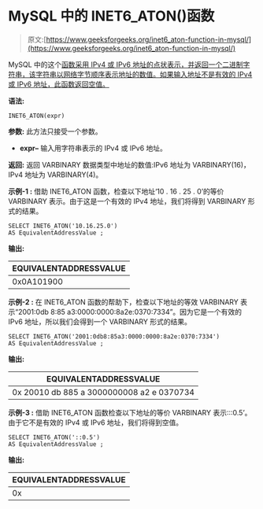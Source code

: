 # MySQL 中的 INET6_ATON()函数

> 原文:[https://www.geeksforgeeks.org/inet6_aton-function-in-mysql/](https://www.geeksforgeeks.org/inet6_aton-function-in-mysql/)

MySQL 中的这个[函数采用 IPv4 或 IPv6 地址的点状表示，并返回一个二进制字符串，该字符串以网络字节顺序表示地址的数值。如果输入地址不是有效的 IPv4 或 IPv6 地址，此函数返回空值。](https://www.geeksforgeeks.org/mysql-creating-stored-function/#:~:text=The%20CREATE%20FUNCTION%20statement%20is,from%20within%20a%20Mysql%20statement.)

**语法:**

```
INET6_ATON(expr)
```

**参数:**
此方法只接受一个参数。

*   **expr–**
    输入用字符串表示的 IPv4 或 IPv6 地址。

**返回:**
返回 VARBINARY 数据类型中地址的数值:IPv6 地址为 VARBINARY(16)，IPv4 地址为 VARBINARY(4)。

**示例-1 :**
借助 INET6_ATON 函数，检查以下地址‘10 . 16 . 25 . 0’的等价 VARBINARY 表示。由于这是一个有效的 IPv4 地址，我们将得到 VARBINARY 形式的结果。

```
SELECT INET6_ATON('10.16.25.0')  
AS EquivalentAddressValue ;
```

**输出:**

| EQUIVALENTADDRESSVALUE |
| --- |
| 0x0A101900 |

**示例-2 :**
在 INET6_ATON 函数的帮助下，检查以下地址的等效 VARBINARY 表示“2001:0db 8:85 a3:0000:0000:8a2e:0370:7334”。因为它是一个有效的 IPv6 地址，所以我们会得到一个 VARBINARY 形式的结果。

```
SELECT INET6_ATON('2001:0db8:85a3:0000:0000:8a2e:0370:7334')  
AS EquivalentAddressValue ;
```

**输出:**

| EQUIVALENTADDRESSVALUE |
| --- |
| 0x 20010 db 885 a 3000000008 a2 e 0370734 |

**示例-3 :**
借助 INET6_ATON 函数检查以下地址的等价 VARBINARY 表示:::0.5’。由于它不是有效的 IPv4 或 IPv6 地址，我们将得到空值。

```
SELECT INET6_ATON('::0.5')  
AS EquivalentAddressValue ;
```

**输出:**

| EQUIVALENTADDRESSVALUE |
| --- |
| 0x |
